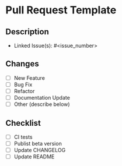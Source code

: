 # Pull Request Template

## Description

<!-- Please describe this pull request and what it addresses: -->

- Linked Issue(s): #<issue_number>

## Changes

- [ ] New Feature
- [ ] Bug Fix
- [ ] Refactor
- [ ] Documentation Update
- [ ] Other (describe below)

## Checklist

- [ ] CI tests
- [ ] Publist beta version
- [ ] Update CHANGELOG
- [ ] Update README
